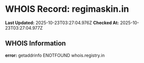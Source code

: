 # WHOIS Record: regimaskin.in

**Last Updated:** 2025-10-23T03:27:04.976Z
**Checked At:** 2025-10-23T03:27:04.977Z

## WHOIS Information

**error:** getaddrinfo ENOTFOUND whois.registry.in


